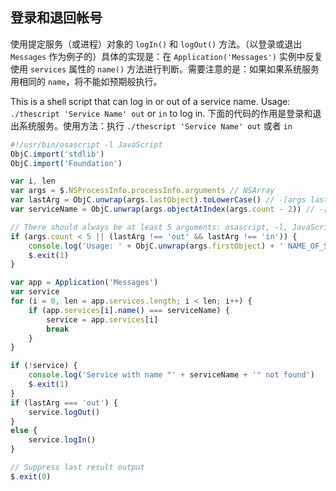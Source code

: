 登录和退回帐号
---------------------------

使用提定服务（或进程）对象的 `logIn()` 和 `logOut()` 方法。（以登录或退出 `Messages` 作为例子的）具体的实现是：在 `Application('Messages')` 实例中反复使用 `services` 属性的 `name()` 方法进行判断。需要注意的是：如果如果系统服务用相同的 `name`，将不能如预期般执行。

This is a shell script that can log in or out of a service name. Usage: `./thescript 'Service Name' out` or `in` to log in.
下面的代码的作用是登录和退出系统服务。使用方法：执行 `./thescript 'Service Name' out` 或者 `in`

```javascript
#!/usr/bin/osascript -l JavaScript
ObjC.import('stdlib')
ObjC.import('Foundation')

var i, len
var args = $.NSProcessInfo.processInfo.arguments // NSArray
var lastArg = ObjC.unwrap(args.lastObject).toLowerCase() // -[args lastObject]
var serviceName = ObjC.unwrap(args.objectAtIndex(args.count - 2)) // -[args objectAtindex:[args count] - 2]

// There should always be at least 5 arguments: osascript, -l, JavaScript, NAME_OF_SERVICE, out/in
if (args.count < 5 || (lastArg !== 'out' && lastArg !== 'in')) {
    console.log('Usage: ' + ObjC.unwrap(args.firstObject) + ' NAME_OF_SERVICE "out|in"')
    $.exit(1)
}

var app = Application('Messages')
var service
for (i = 0, len = app.services.length; i < len; i++) {
    if (app.services[i].name() === serviceName) {
        service = app.services[i]
        break
    }
}

if (!service) {
    console.log('Service with name "' + serviceName + '" not found')
    $.exit(1)
}
if (lastArg === 'out') {
    service.logOut()
}
else {
    service.logIn()
}

// Suppress last result output
$.exit(0)
```
